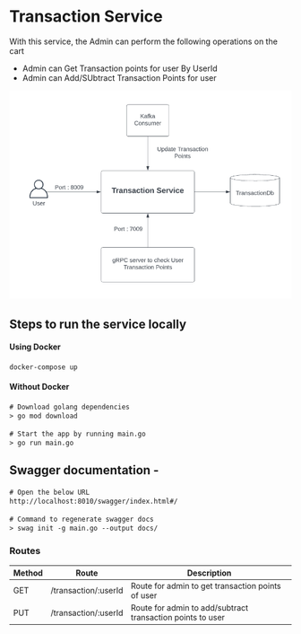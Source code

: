 # Transaction Service 

With this service, the Admin can perform the following operations on the cart
   - Admin can Get Transaction points for user By UserId
   - Admin can Add/SUbtract Transaction Points for user

![Design Diagram](https://github.com/swiggy-2022-bootcamp/cdp-team4/blob/transaction/transaction/TransactionService_Design.png)

## Steps to run the service locally 
#### Using Docker
```
docker-compose up
```
#### Without Docker
```
# Download golang dependencies
> go mod download

# Start the app by running main.go
> go run main.go
```
## Swagger documentation - 

```
# Open the below URL
http://localhost:8010/swagger/index.html#/

# Command to regenerate swagger docs
> swag init -g main.go --output docs/
```

### Routes
| Method | Route                           |   Description                                                 |
|  ---   | ---                             |   ---                                                         |
| GET    |   /transaction/:userId          |   Route for admin to get transaction points of user           |
| PUT    |   /transaction/:userId          |   Route for admin to add/subtract transaction points to user  |
